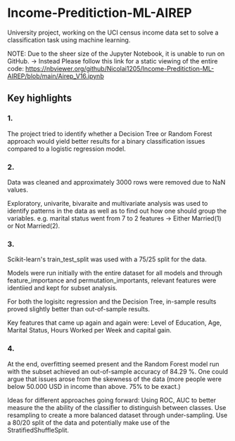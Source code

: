 # Income-Preditiction-ML-AIREP
University project, working on the UCI census income data set to solve a classification task using machine learning.


NOTE: Due to the sheer size of the Jupyter Notebook, it is unable to run on GitHub.
-> Instead Please follow this link for a static viewing of the entire code: https://nbviewer.org/github/Nicolai1205/Income-Preditiction-ML-AIREP/blob/main/Airep_V16.ipynb

## Key highlights
### 1.
The project tried to identify whether a Decision Tree or Random Forest approach would yield better results for a binary classification issues
compared to a logistic regression model.

### 2.
Data was cleaned and approximately 3000 rows were removed due to NaN values.

Exploratory, univarite, bivaraite and multivariate analysis was used to identify patterns in the data as well as to
find out how one should group the variables.
e.g. marital status went from 7 to 2 features -> Either Married(1) or Not Married(2).

### 3. 
Scikit-learn's train_test_split was used with a 75/25 split for the data.

Models were run initially with the entire dataset for all models and through feature_importance and permutation_importants,
relevant features were identiied and kept for subset analysis.

For both the logisitc regression and the Decision Tree, in-sample results proved slightly better than out-of-sample results.

Key features that came up again and again were: Level of Education, Age, Marital Status, Hours Worked per Week and capital gain.

### 4.
At the end, overfitting seemed present and the Random Forest model run with the subset achieved an out-of-sample accuracy of 84.29 %.
One could argue that issues arose from the skewness of the data (more people were below 50.000 USD in income than above. 75% to be exact.)

Ideas for different approaches going forward:
Using ROC, AUC to better measure the the ability of the classifier to distinguish between classes.
Use resampling to create a more balanced dataset through under-sampling.
Use a 80/20 split of the data and potentially make use of the StratifiedShuffleSplit.
